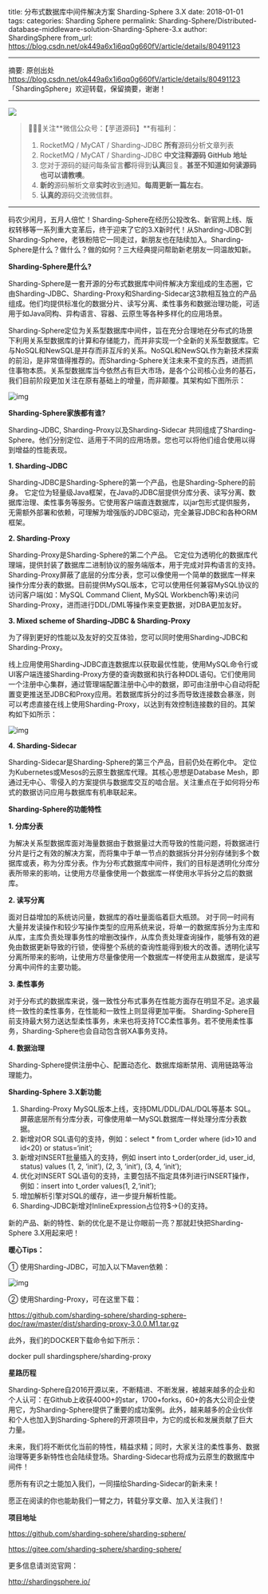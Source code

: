 title: 分布式数据库中间件解决方案 Sharding-Sphere 3.X
date: 2018-01-01
tags:
categories: Sharding Sphere
permalink: Sharding-Sphere/Distributed-database-middleware-solution-Sharding-Sphere-3.x
author: ShardingSphere
from_url: https://blog.csdn.net/ok449a6x1i6qq0g660fV/article/details/80491123

---

摘要: 原创出处 https://blog.csdn.net/ok449a6x1i6qq0g660fV/article/details/80491123 「ShardingSphere」欢迎转载，保留摘要，谢谢！

-------

![](http://www.iocoder.cn/images/common/wechat_mp_2017_07_31.jpg)

> 🙂🙂🙂关注**微信公众号：【芋道源码】**有福利：
> 1. RocketMQ / MyCAT / Sharding-JDBC **所有**源码分析文章列表
> 2. RocketMQ / MyCAT / Sharding-JDBC **中文注释源码 GitHub 地址**
> 3. 您对于源码的疑问每条留言**都**将得到**认真**回复。**甚至不知道如何读源码也可以请教噢**。
> 4. **新的**源码解析文章**实时**收到通知。**每周更新一篇左右**。
> 5. **认真的**源码交流微信群。

-------

码农少闲月，五月人倍忙！Sharding-Sphere在经历公投改名、新官网上线、版权转移等一系列重大变革后，终于迎来了它的3.X新时代！从Sharding-JDBC到Sharding-Sphere，老铁粉陪它一同走过，新朋友也在陆续加入。Sharding-Sphere是什么？做什么？做的如何？三大经典提问帮助新老朋友一同温故知新。

**Sharding-Sphere是什么?**

Sharding-Sphere是一套开源的分布式数据库中间件解决方案组成的生态圈，它由Sharding-JDBC、Sharding-Proxy和Sharding-Sidecar这3款相互独立的产品组成。他们均提供标准化的数据分片、读写分离、柔性事务和数据治理功能，可适用于如Java同构、异构语言、容器、云原生等各种多样化的应用场景。

Sharding-Sphere定位为关系型数据库中间件，旨在充分合理地在分布式的场景下利用关系型数据库的计算和存储能力，而并非实现一个全新的关系型数据库。它与NoSQL和NewSQL是并存而非互斥的关系。NoSQL和NewSQL作为新技术探索的前沿，是非常值得推荐的。而Sharding-Sphere关注未来不变的东西，进而抓住事物本质。关系型数据库当今依然占有巨大市场，是各个公司核心业务的基石，我们目前阶段更加关注在原有基础上的增量，而非颠覆。其架构如下图所示：

![img](http://static.iocoder.cn/5abc5b9da4893739693e8cdca93b6e81)

**Sharding-Sphere家族都有谁?**

Sharding-JDBC, Sharding-Proxy以及Sharding-Sidecar 共同组成了Sharding-Sphere。他们分别定位、适用于不同的应用场景。您也可以将他们组合使用以得到增益的性能表现。

**1. Sharding-JDBC**

Sharding-JDBC是Sharding-Sphere的第一个产品，也是Sharding-Sphere的前身。 它定位为轻量级Java框架，在Java的JDBC层提供分库分表、读写分离、数据库治理、柔性事务等服务。它使用客户端直连数据库，以jar包形式提供服务，无需额外部署和依赖，可理解为增强版的JDBC驱动，完全兼容JDBC和各种ORM框架。

**2. Sharding-Proxy**

Sharding-Proxy是Sharding-Sphere的第二个产品。 它定位为透明化的数据库代理端，提供封装了数据库二进制协议的服务端版本，用于完成对异构语言的支持。 Sharding-Proxy屏蔽了底层的分库分表，您可以像使用一个简单的数据库一样来操作分库分表的数据。目前提供MySQL版本，它可以使用任何兼容MySQL协议的访问客户端(如：MySQL Command Client, MySQL Workbench等)来访问Sharding-Proxy，进而进行DDL/DML等操作来变更数据，对DBA更加友好。

**3. Mixed scheme of Sharding-JDBC & Sharding-Proxy**

为了得到更好的性能以及友好的交互体验，您可以同时使用Sharding-JDBC和Sharding-Proxy。

线上应用使用Sharding-JDBC直连数据库以获取最优性能，使用MySQL命令行或UI客户端连接Sharding-Proxy方便的查询数据和执行各种DDL语句。它们使用同一个注册中心集群，通过管理端配置注册中心中的数据，即可由注册中心自动将配置变更推送至JDBC和Proxy应用。若数据库拆分的过多而导致连接数会暴涨，则可以考虑直接在线上使用Sharding-Proxy，以达到有效控制连接数的目的。其架构如下如所示：

![img](http://static.iocoder.cn/6402bfbd3b9de1603b74dbdb964c90bd)

**4. Sharding-Sidecar**

Sharding-Sidecar是Sharding-Sphere的第三个产品，目前仍处在孵化中。 定位为Kubernetes或Mesos的云原生数据库代理。其核心思想是Database Mesh，即通过无中心、零侵入的方案提供与数据库交互的啮合层。关注重点在于如何将分布式的数据访问应用与数据库有机串联起来。

 **Sharding-Sphere的功能特性**

**1. 分库分表**

为解决关系型数据库面对海量数据由于数据量过大而导致的性能问题，将数据进行分片是行之有效的解决方案，而将集中于单一节点的数据拆分并分别存储到多个数据库或表，称为分库分表。作为分布式数据库中间件，我们的目标是透明化分库分表所带来的影响，让使用方尽量像使用一个数据库一样使用水平拆分之后的数据库。

**2. 读写分离**

面对日益增加的系统访问量，数据库的吞吐量面临着巨大瓶颈。 对于同一时间有大量并发读操作和较少写操作类型的应用系统来说，将单一的数据库拆分为主库和从库，主库负责处理事务性的增删改操作，从库负责处理查询操作，能够有效的避免由数据更新导致的行锁，使得整个系统的查询性能得到极大的改善。透明化读写分离所带来的影响，让使用方尽量像使用一个数据库一样使用主从数据库，是读写分离中间件的主要功能。

**3. 柔性事务**

对于分布式的数据库来说，强一致性分布式事务在性能方面存在明显不足。追求最终一致性的柔性事务，在性能和一致性上则显得更加平衡。 Sharding-Sphere目前支持最大努力送达型柔性事务，未来也将支持TCC柔性事务。若不使用柔性事务，Sharding-Sphere也会自动包含弱XA事务支持。

**4. 数据治理**

Sharding-Sphere提供注册中心、配置动态化、数据库熔断禁用、调用链路等治理能力。

**Sharding-Sphere 3.X新功能**

1. Sharding-Proxy MySQL版本上线，支持DML/DDL/DAL/DQL等基本 SQL。屏蔽底层所有分库分表，可像使用单一MySQL数据库一样处理分库分表数据。
2. 新增对OR SQL语句的支持，例如：select * from t_order where (id>10 and id<20) or status=‘init’;
3. 新增对INSERT批量插入的支持，例如 insert into t_order(order_id, user_id, status) values (1, 2, ‘init’), (2, 3, ‘init’), (3, 4, ‘init’);
4. 优化对INSERT SQL语句的支持，主要包括不指定具体列进行INSERT操作，例如：insert into t_order values(1, 2,‘init’);
5. 增加解析引擎对SQL的缓存，进一步提升解析性能。
6. Sharding-JDBC新增对InlineExpression占位符$->{}的支持。

新的产品、新的特性、新的优化是不是让你眼前一亮？那就赶快把Sharding-Sphere 3.X用起来吧！

**暖心Tips：**

① 使用Sharding-JDBC，可加入以下Maven依赖：

![img](http://static.iocoder.cn/5c97c09c0262336364827aa4b9ae573a)

② 使用Sharding-Proxy，可在这里下载：

https://github.com/sharding-sphere/sharding-sphere-doc/raw/master/dist/sharding-proxy-3.0.0.M1.tar.gz

此外，我们的DOCKER下载命令如下所示：

docker pull shardingsphere/sharding-proxy

**星路历程**

Sharding-Sphere自2016开源以来，不断精进、不断发展，被越来越多的企业和个人认可：在Github上收获4000+的star，1700+forks，60+的各大公司企业使用它，为Sharding-Sphere提供了重要的成功案例。此外，越来越多的企业伙伴和个人也加入到Sharding-Sphere的开源项目中，为它的成长和发展贡献了巨大力量。

未来，我们将不断优化当前的特性，精益求精；同时，大家关注的柔性事务、数据治理等更多新特性也会陆续登场。Sharding-Sidecar也将成为云原生的数据库中间件！

愿所有有识之士能加入我们，一同描绘Sharding-Sidecar的新未来！

愿正在阅读的你也能助我们一臂之力，转载分享文章、加入关注我们！

**项目地址**

https://github.com/sharding-sphere/sharding-sphere/

https://gitee.com/sharding-sphere/sharding-sphere/

更多信息请浏览官网：

http://shardingsphere.io/